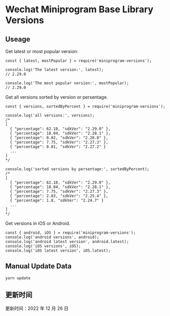 
# Wechat Miniprogram Base Library Versions

## Useage

Get latest or most popular version:

```;
const { latest, mostPopular } = require('miniprogram-versions');

console.log('The latest version:', latest);
// 2.29.0

console.log('The most popular version:', mostPopular);
// 2.29.0

```

Get all versions sorted by version or persentage.

```
const { versions, sortedByPercent } = require('miniprogram-versions');

console.log('all versions:', versions);
/*
[
  { "percentage": 62.18, "sdkVer": "2.29.0" },
  { "percentage": 18.04, "sdkVer": "2.28.1" },
  { "percentage": 0.02, "sdkVer": "2.28.0" },
  { "percentage": 7.75, "sdkVer": "2.27.3" },
  { "percentage": 0.01, "sdkVer": "2.27.2" }
  ...
]
*/

console.log('sorted versions by persentage:', sortedByPercent);
/*
[
  { "percentage": 62.18, "sdkVer": "2.29.0" },
  { "percentage": 18.04, "sdkVer": "2.28.1" },
  { "percentage": 7.75, "sdkVer": "2.27.3" },
  { "percentage": 2.83, "sdkVer": "2.25.4" },
  { "percentage": 1.8, "sdkVer": "2.24.7" }
  ...
]
*/
```

Get versions in iOS or Android.

```
const { android, iOS } = require('miniprogram-versions');
console.log('android versions', android);
console.log('android latest version', android.latest);
console.log('iOS versions', iOS);
console.log('iOS latest version', iOS.latest);
```

## Manual Update Data

```
yarn update
```

## 更新时间

更新时间：2022 年 12 月 26 日
